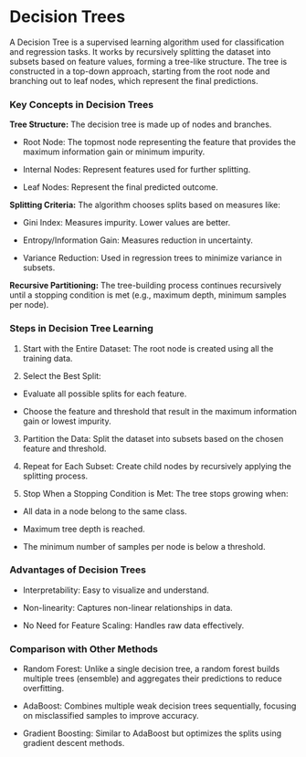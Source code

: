 # Decision Trees
A Decision Tree is a supervised learning algorithm used for classification and regression tasks. It works by recursively splitting the dataset into subsets based on feature values, forming a tree-like structure. The tree is constructed in a top-down approach, starting from the root node and branching out to leaf nodes, which represent the final predictions.

### Key Concepts in Decision Trees

**Tree Structure:** The decision tree is made up of nodes and branches.

* Root Node: The topmost node representing the feature that provides the maximum information gain or minimum impurity.

* Internal Nodes: Represent features used for further splitting.

* Leaf Nodes: Represent the final predicted outcome.

**Splitting Criteria:** The algorithm chooses splits based on measures like:

* Gini Index: Measures impurity. Lower values are better.
  
* Entropy/Information Gain: Measures reduction in uncertainty.
  
* Variance Reduction: Used in regression trees to minimize variance in subsets.
  
**Recursive Partitioning:** The tree-building process continues recursively until a stopping condition is met (e.g., maximum depth, minimum samples per node).

### Steps in Decision Tree Learning

1. Start with the Entire Dataset: The root node is created using all the training data.

2. Select the Best Split:

* Evaluate all possible splits for each feature.

* Choose the feature and threshold that result in the maximum information gain or lowest impurity.

3. Partition the Data: Split the dataset into subsets based on the chosen feature and threshold.

4. Repeat for Each Subset: Create child nodes by recursively applying the splitting process.

5. Stop When a Stopping Condition is Met: The tree stops growing when:

* All data in a node belong to the same class.
  
* Maximum tree depth is reached.
  
* The minimum number of samples per node is below a threshold.

### Advantages of Decision Trees

* Interpretability: Easy to visualize and understand.

* Non-linearity: Captures non-linear relationships in data.

* No Need for Feature Scaling: Handles raw data effectively.
  
### Comparison with Other Methods

* Random Forest: Unlike a single decision tree, a random forest builds multiple trees (ensemble) and aggregates their predictions to reduce overfitting.
  
* AdaBoost: Combines multiple weak decision trees sequentially, focusing on misclassified samples to improve accuracy.

* Gradient Boosting: Similar to AdaBoost but optimizes the splits using gradient descent methods.
